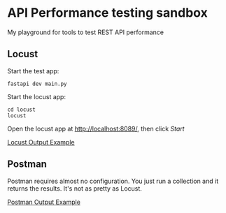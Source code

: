 # API Performance testing sandbox

My playground for tools to test REST API performance

## Locust

Start the test app:
```
fastapi dev main.py
```

Start the locust app:
```
cd locust
locust
```

Open the locust app at [http://localhost:8089/](http://localhost:8089/), then click *Start*

[Locust Output Example](locust_example.png)

## Postman

Postman requires almost no configuration. You just run a collection and it returns the results.
It's not as pretty as Locust.

[Postman Output Example](postman_example.png)
